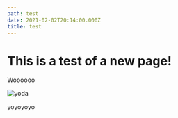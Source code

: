 ```yaml
---
path: test
date: 2021-02-02T20:14:00.000Z
title: test
---
```

# This is a test of a new page!

Woooooo

![](https://miro.medium.com/max/1200/1*mk1-6aYaf_Bes1E3Imhc0A.jpeg "yoda")

yoyoyoyo